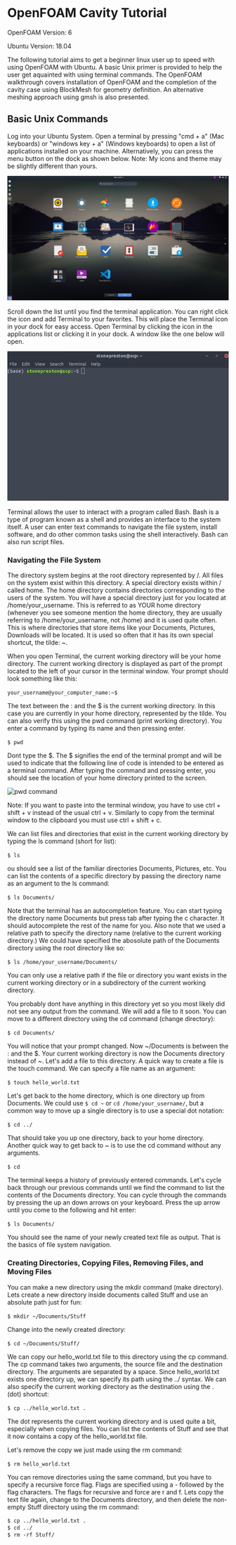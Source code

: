 # OpenFOAM Cavity Tutorial

OpenFOAM Version: 6

Ubuntu Version: 18.04

The following tutorial aims to get a beginner linux user up to speed with using OpenFOAM with Ubuntu. A basic Unix primer is provided to help the user get aquainted with using terminal commands. The OpenFOAM walkthrough covers installation of OpenFOAM and the completion of the cavity case using BlockMesh for geometry definition. An alternative meshing approach using gmsh is also presented. 

## Basic Unix Commands

Log into your Ubuntu System. Open a terminal by pressing "cmd + a" (Mac keyboards) or "windows key + a" (Windows keyboards) to open a list of applications installed on your machine. Alternatively, you can press the menu button on the dock as shown below. Note: My icons and theme may be slightly different than yours.

![Ubuntu Applications Menu](./Images/Open_Terminal.jpg)

Scroll down the list until you find the terminal application. You can right click the icon and add Terminal to your favorites. This will place the Terminal icon in your dock for easy access. Open Terminal by clicking the icon in the applications list or clicking it in your dock. A window like the one below will open.


![Terminal Window](./Images/terminal.png)

Terminal allows the user to interact with a program called Bash. Bash is a type of program known as a shell and provides an interface to the system itself. A user can enter text commands to navigate the file system, install software, and do other common tasks using the shell interactively. Bash can also run script files.

### Navigating the File System

The directory system begins at the root directory represented by /. All files on the system exist within this directory. A special directory exists within / called home. The home directory contains directories corresponding to the users of the system. You will have a special directory just for you located at /home/your_username. This is referred to as YOUR home directory (whenever you see someone mention the home directory, they are usually referring to /home/your_username, not /home) and it is used quite often. This is where directories that store items like your Documents, Pictures, Downloads will be located. It is used so often that it has its own special shortcut, the tilde: ~. 

When you open Terminal, the current working directory will be your home directory. The current working directory is displayed as part of the prompt located to the left of your cursor in the terminal window. Your prompt should look something like this:

```your_username@your_computer_name:~$```

The text between the : and the $ is the current working directory. In this case you are currently in your home directory, represented by the tilde. You can also verify this using the pwd command (print working directory). You enter a command by typing its name and then pressing enter. 

```$ pwd```

Dont type the $. The $ signifies the end of the terminal prompt and will be used to indicate that the following line of code is intended to be entered as a terminal command. After typing the command and pressing enter, you should see the location of your home directory printed to the screen. 

![pwd command](./Images/pwd.png)

Note: If you want to paste into the terminal window, you have to use ctrl + shift + v instead of the usual ctrl + v. Similarly to copy from the terminal window to the clipboard you must use ctrl + shift + c.

We can list files and directories that exist in the current working directory by typing the ls command (short for list):

```$ ls ```

ou should see a list of the familiar directories Documents, Pictures, etc. You can list the contents of a specific directory by passing the directory name as an argument to the ls command:

```$ ls Documents/ ```

Note that the terminal has an autocompletion feature. You can start typing the directory name Documents but press tab after typing the c character. It should autocomplete the rest of the name for you. Also note that we used a relative path to specify the directory name (relative to the current working directory.) We could have specified the abosolute path of the Documents directory using the root directory like so:

```$ ls /home/your_username/Documents/ ```

You can only use a relative path if the file or directory you want exists in the current working directory or in a subdirectory of the current working directory.

You probably dont have anything in this directory yet so you most likely did not see any output from the command. We will add a file to it soon. You can move to a different directory using the cd command (change directory):

```$ cd Documents/```

You will notice that your prompt changed. Now ~/Documents is between the : and the $. Your current working directory is now the Documents directory instead of ~. Let's add a file to this directory. A quick way to create a file is the touch command. We can specify a file name as an argument:

```$ touch hello_world.txt```

Let's get back to the home directory, which is one directory up from Documents. We could use ```$ cd ~``` or ```cd /home/your_username/```, but a common way to move up a single directory is to use a special dot notation:

```$ cd ../```

That should take you up one directory, back to your home directory. Another quick way to get back to ~ is to use the cd command without any arguments. 

```$ cd```

The terminal keeps a history of previously entered commands. Let's cycle back through our previous commands until we find the command to list the contents of the Documents directory. You can cycle through the commands by pressing the up an down arrows on your keyboard. Press the up arrow until you come to the following and hit enter:

```$ ls Documents/ ```

You should see the name of your newly created text file as output. That is the basics of file system navigation. 

### Creating Directories, Copying Files, Removing Files, and Moving Files

You can make a new directory using the mkdir command (make directory). Lets create a new directory inside documents called Stuff and use an absolute path just for fun:

```$ mkdir ~/Documents/Stuff```

Change into the newly created directory:

```$ cd ~/Documents/Stuff/```

We can copy our hello_world.txt file to this directory using the cp command. The cp command takes two arguments, the source file and the destination directory. The arguments are separated by a space. Since hello_world.txt exists one directory up, we can specify its path using the ../ syntax. We can also specify the current working directory as the destination using the . (dot) shortcut:

```$ cp ../hello_world.txt .```

The dot represents the current working directory and is used quite a bit, especially when copying files. You can list the contents of Stuff and see that it now contains a copy of the hello_world.txt file.

Let's remove the copy we just made using the rm command:

```$ rm hello_world.txt ```

You can remove directories using the same command, but you have to specify a recursive force flag. Flags are specified using a - followed by the flag characters. The flags for recursive and force are r and f. Lets copy the text file again, change to the Documents directory, and then delete the non-empty Stuff directory using the rm command:

    $ cp ../hello_world.txt .
    $ cd ../
    $ rm -rf Stuff/


